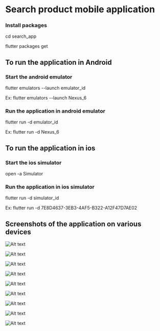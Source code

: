# Search product mobile application

### Install packages

cd search_app


flutter packages get

## To run the application in Android
### Start the android emulator

flutter emulators --launch emulator_id


Ex: flutter emulators --launch Nexus_6

### Run the application in android emulator

flutter run -d emulator_id


Ex: flutter run -d Nexus_6

## To run the application in ios
### Start the ios simulator

open -a Simulator

### Run the application in ios simulator

flutter run -d simulator_id


Ex: flutter run -d 7E8D4637-3EB3-4AF5-B322-A12F47D7AE02


## Screenshots of the application on various devices

![Alt text](/assets/android_home.png?raw=true "Optional Title")

![Alt text](/assets/android_search.png?raw=true "Optional Title")

![Alt text](/assets/android_details.png?raw=true "Optional Title")

![Alt text](/assets/iphone_home.png?raw=true "Optional Title")

![Alt text](/assets/iphone_search.png?raw=true "Optional Title")

![Alt text](/assets/iphone_details.png?raw=true "Optional Title")

![Alt text](/assets/ipad_home.png?raw=true "Optional Title")

![Alt text](/assets/ipad_search.png?raw=true "Optional Title")

![Alt text](/assets/ipad_details.png?raw=true "Optional Title")
